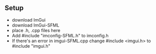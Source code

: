 ## Setup
- download ImGui
- download ImGui-SFML
- place .h, .cpp files here
- Add #include "imconfig-SFML.h" to imconfig.h
- If there's an error in imgui-SFML.cpp change #include <imgui.h> to #include "imgui.h"
